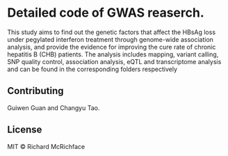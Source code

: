 # Detailed code of GWAS reaserch.

This study aims to find out the genetic factors that affect the HBsAg loss under pegylated interferon treatment through genome-wide association analysis, 
and provide the evidence for improving the cure rate of chronic hepatitis B (CHB) patients. The analysis includes mapping, variant calling, SNP quality control, 
association analysis, eQTL and transcriptome analysis and can be found in the corresponding folders respectively


## Contributing

Guiwen Guan and Changyu Tao.

## License

MIT © Richard McRichface
